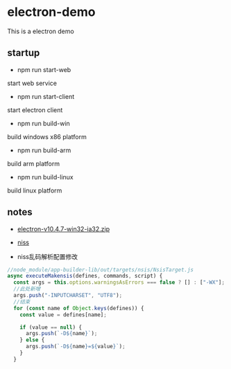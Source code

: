 # electron-demo

This is a electron demo

## startup

- npm run start-web

start web service

- npm run start-client

start electron client

- npm run build-win

build windows x86 platform

- npm run build-arm

build arm platform

- npm run build-linux

build linux platform


## notes

- [electron-v10.4.7-win32-ia32.zip](https://github.com/electron/electron/releases/download/v10.4.7/electron-v10.4.7-win32-ia32.zip)

- [niss](https://github.com/electron-userland/electron-builder-binaries/releases/tag/nsis-3.0.4.1)

- niss乱码解析配置修改

```JavaScript
//node_module/app-builder-lib/out/targets/nsis/NsisTarget.js
async executeMakensis(defines, commands, script) {
  const args = this.options.warningsAsErrors === false ? [] : ["-WX"];
  //此处新增
  args.push("-INPUTCHARSET", "UTF8");
  //结束
  for (const name of Object.keys(defines)) {
    const value = defines[name];

    if (value == null) {
      args.push(`-D${name}`);
    } else {
      args.push(`-D${name}=${value}`);
    }
  }
```
